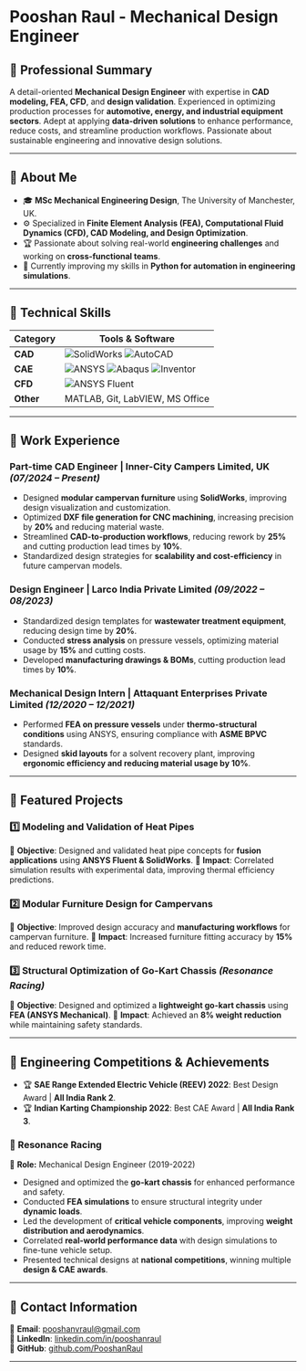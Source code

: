 # Pooshan Raul - Mechanical Design Engineer

## 🔹 Professional Summary
A detail-oriented **Mechanical Design Engineer** with expertise in **CAD modeling, FEA, CFD**, and **design validation**. Experienced in optimizing production processes for **automotive, energy, and industrial equipment sectors**. Adept at applying **data-driven solutions** to enhance performance, reduce costs, and streamline production workflows. Passionate about sustainable engineering and innovative design solutions.

---

## 🔹 About Me
- 🎓 **MSc Mechanical Engineering Design**, The University of Manchester, UK.
- ⚙️ Specialized in **Finite Element Analysis (FEA), Computational Fluid Dynamics (CFD), CAD Modeling, and Design Optimization**.
- 🏆 Passionate about solving real-world **engineering challenges** and working on **cross-functional teams**.
- 🌱 Currently improving my skills in **Python for automation in engineering simulations**.

---

## 🔹 Technical Skills

| Category       | Tools & Software |
|---------------|-----------------|
| **CAD**       | ![SolidWorks](https://img.shields.io/badge/-SolidWorks-red?style=flat) ![AutoCAD](https://img.shields.io/badge/-AutoCAD-blue?style=flat) |
| **CAE**       | ![ANSYS](https://img.shields.io/badge/-ANSYS-yellow?style=flat) ![Abaqus](https://img.shields.io/badge/-Abaqus-orange?style=flat) ![Inventor](https://img.shields.io/badge/-Inventor-green?style=flat) |
| **CFD**       | ![ANSYS Fluent](https://img.shields.io/badge/-ANSYS%20Fluent-green?style=flat) |
| **Other**     | MATLAB, Git, LabVIEW, MS Office |

---

## 🔹 Work Experience

### **Part-time CAD Engineer | Inner-City Campers Limited, UK** *(07/2024 – Present)*
- Designed **modular campervan furniture** using **SolidWorks**, improving design visualization and customization.
- Optimized **DXF file generation for CNC machining**, increasing precision by **20%** and reducing material waste.
- Streamlined **CAD-to-production workflows**, reducing rework by **25%** and cutting production lead times by **10%**.
- Standardized design strategies for **scalability and cost-efficiency** in future campervan models.

### **Design Engineer | Larco India Private Limited** *(09/2022 – 08/2023)*
- Standardized design templates for **wastewater treatment equipment**, reducing design time by **20%**.
- Conducted **stress analysis** on pressure vessels, optimizing material usage by **15%** and cutting costs.
- Developed **manufacturing drawings & BOMs**, cutting production lead times by **10%**.

### **Mechanical Design Intern | Attaquant Enterprises Private Limited** *(12/2020 – 12/2021)*
- Performed **FEA on pressure vessels** under **thermo-structural conditions** using ANSYS, ensuring compliance with **ASME BPVC** standards.
- Designed **skid layouts** for a solvent recovery plant, improving **ergonomic efficiency and reducing material usage by 10%**.

---

## 🔹 Featured Projects

### **1️⃣ Modeling and Validation of Heat Pipes**
📌 **Objective**: Designed and validated heat pipe concepts for **fusion applications** using **ANSYS Fluent & SolidWorks**.
📌 **Impact**: Correlated simulation results with experimental data, improving thermal efficiency predictions.

### **2️⃣ Modular Furniture Design for Campervans**
📌 **Objective**: Improved design accuracy and **manufacturing workflows** for campervan furniture.
📌 **Impact**: Increased furniture fitting accuracy by **15%** and reduced rework time.

### **3️⃣ Structural Optimization of Go-Kart Chassis** *(Resonance Racing)*
📌 **Objective**: Designed and optimized a **lightweight go-kart chassis** using **FEA (ANSYS Mechanical)**.
📌 **Impact**: Achieved an **8% weight reduction** while maintaining safety standards.

---

## 🔹 Engineering Competitions & Achievements
- 🏆 **SAE Range Extended Electric Vehicle (REEV) 2022**: Best Design Award | **All India Rank 2**.
- 🏆 **Indian Karting Championship 2022**: Best CAE Award | **All India Rank 3**.

### **🔹 Resonance Racing**
🚗 **Role:** Mechanical Design Engineer (2019-2022)  
- Designed and optimized the **go-kart chassis** for enhanced performance and safety.
- Conducted **FEA simulations** to ensure structural integrity under **dynamic loads**.
- Led the development of **critical vehicle components**, improving **weight distribution and aerodynamics**.
- Correlated **real-world performance data** with design simulations to fine-tune vehicle setup.
- Presented technical designs at **national competitions**, winning multiple **design & CAE awards**.

---

## 🔹 Contact Information
📧 **Email**: [pooshanvraul@gmail.com](mailto:pooshanvraul@gmail.com)  
💼 **LinkedIn**: [linkedin.com/in/pooshanraul](https://linkedin.com/in/pooshanraul)  
📂 **GitHub**: [github.com/PooshanRaul](https://github.com/PooshanRaul)  

---
